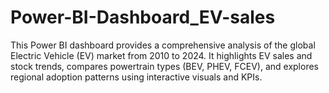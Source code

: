 # Power-BI-Dashboard_EV-sales
This Power BI dashboard provides a comprehensive analysis of the global Electric Vehicle (EV) market from 2010 to 2024. It highlights EV sales and stock trends, compares powertrain types (BEV, PHEV, FCEV), and explores regional adoption patterns using interactive visuals and KPIs.
